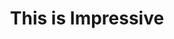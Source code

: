 ---
icon: /logo.svg
alt: Datagrove logo
title: This is Impressive
description: Our students really like homeschooling!
draft: false
---